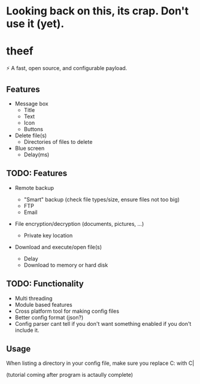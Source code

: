 # Looking back on this, its crap. Don't use it (yet).

# theef
:zap: A fast, open source, and configurable payload.

## Features
 - Message box
   - Title
   - Text
   - Icon
   - Buttons
 - Delete file(s)
   - Directories of files to delete
 - Blue screen
   - Delay(ms)

## TODO: Features
 - Remote backup
   - "Smart" backup (check file types/size, ensure files not too big)
   - FTP
   - Email

 - File encryption/decryption (documents, pictures, ...)
   - Private key location

 - Download and execute/open file(s)
   - Delay
   - Download to memory or hard disk

## TODO: Functionality
 - Multi threading
 - Module based features
 - Cross platform tool for making config files
 - Better config format (json?)
 - Config parser cant tell if you don't want something enabled if you don't include it.
  
## Usage
When listing a directory in your config file, make sure you replace C: with C|

(tutorial coming after program is actaully complete)
